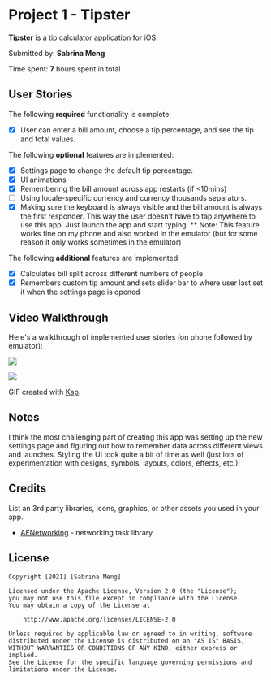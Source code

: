 # Project 1 - Tipster

**Tipster** is a tip calculator application for iOS.

Submitted by: **Sabrina Meng**

Time spent: **7** hours spent in total

## User Stories

The following **required** functionality is complete:

* [X] User can enter a bill amount, choose a tip percentage, and see the tip and total values.

The following **optional** features are implemented:

* [X] Settings page to change the default tip percentage.
* [X] UI animations
* [X] Remembering the bill amount across app restarts (if <10mins)
* [ ] Using locale-specific currency and currency thousands separators.
* [X] Making sure the keyboard is always visible and the bill amount is always the first responder. This way the user doesn't have to tap anywhere to use this app. Just launch the app and start typing.
      ** Note: This feature works fine on my phone and also worked in the emulator (but for some reason it only works sometimes in the emulator)
      
The following **additional** features are implemented:

- [X] Calculates bill split across different numbers of people
- [X] Remembers custom tip amount and sets slider bar to where user last set it when the settings page is opened

## Video Walkthrough

Here's a walkthrough of implemented user stories (on phone followed by emulator):

![](https://i.imgur.com/8ehcdW7.gif)

![](https://i.imgur.com/KW0X0Vz.gif)

GIF created with [Kap](https://getkap.co/).

## Notes

I think the most challenging part of creating this app was setting up the new settings page and figuring out how to remember data across different views and
launches. Styling the UI took quite a bit of time as well (just lots of experimentation with designs, symbols, layouts, colors, effects, etc.)!

## Credits

List an 3rd party libraries, icons, graphics, or other assets you used in your app.

- [AFNetworking](https://github.com/AFNetworking/AFNetworking) - networking task library

## License

    Copyright [2021] [Sabrina Meng]

    Licensed under the Apache License, Version 2.0 (the "License");
    you may not use this file except in compliance with the License.
    You may obtain a copy of the License at

        http://www.apache.org/licenses/LICENSE-2.0

    Unless required by applicable law or agreed to in writing, software
    distributed under the License is distributed on an "AS IS" BASIS,
    WITHOUT WARRANTIES OR CONDITIONS OF ANY KIND, either express or implied.
    See the License for the specific language governing permissions and
    limitations under the License.

